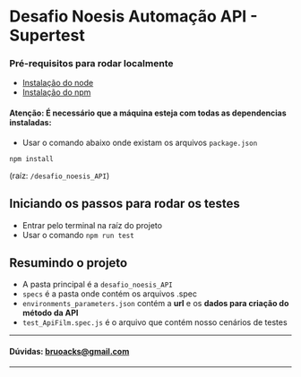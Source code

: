 # Desafio Noesis Automação API - Supertest

### Pré-requisitos para rodar localmente
* [Instalação do node](https://nodejs.org/en/download/)
* [Instalação do npm](https://www.npmjs.com/get-npm)

#### Atenção: É necessário que a máquina esteja com todas as dependencias instaladas:
* Usar o comando abaixo onde existam os arquivos `package.json`

```npm install```

(raíz: `/desafio_noesis_API`)

## Iniciando os passos para rodar os testes
* Entrar pelo terminal na raíz do projeto
* Usar o comando ```npm run test```

## Resumindo o projeto

* A pasta principal é a `desafio_noesis_API`
* `specs` é a pasta onde contém os arquivos .spec
* `environments_parameters.json` contém a **url** e os **dados para criação do método da API**
* `test_ApiFilm.spec.js` é o arquivo que contém nosso cenários de testes
-------------------------------------
#### Dúvidas: bruoacks@gmail.com
-------------------------------------